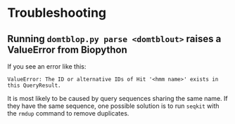 # Troubleshooting

## Running `domtblop.py parse <domtblout>` raises a ValueError from Biopython

If you see an error like this:

```
ValueError: The ID or alternative IDs of Hit '<hmm name>' exists in this QueryResult.
```

It is most likely to be caused by query sequences sharing the same name.
If they have the same sequence, one possible solution is to run
`seqkit` with the `rmdup` command to remove duplicates.

